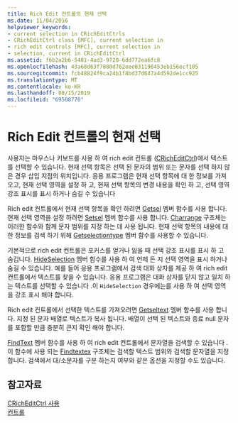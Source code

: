 ```yaml
---
title: Rich Edit 컨트롤의 현재 선택
ms.date: 11/04/2016
helpviewer_keywords:
- current selection in CRichEditCtrls
- CRichEditCtrl class [MFC], current selection in
- rich edit controls [MFC], current selection in
- selection, current in CRichEditCtrl
ms.assetid: f6b2a2b6-5481-4ad3-9720-6dd772ea6fc8
ms.openlocfilehash: 43a68d63f7888d762eee031196453eb156ecf105
ms.sourcegitcommit: fcb48824f9ca24b1f8bd37d647a4d592de1cc925
ms.translationtype: MT
ms.contentlocale: ko-KR
ms.lasthandoff: 08/15/2019
ms.locfileid: "69508770"
---
```

# <a name="current-selection-in-a-rich-edit-control"></a>Rich Edit 컨트롤의 현재 선택

사용자는 마우스나 키보드를 사용 하 여 rich edit 컨트롤 ([CRichEditCtrl](../mfc/reference/cricheditctrl-class.md))에서 텍스트를 선택할 수 있습니다. 현재 선택 항목은 선택 된 문자의 범위 또는 문자를 선택 하지 않은 경우 삽입 지점의 위치입니다. 응용 프로그램은 현재 선택 항목에 대 한 정보를 가져오고, 현재 선택 영역을 설정 하 고, 현재 선택 항목의 변경 내용을 확인 하 고, 선택 영역 강조 표시를 표시 하거나 숨길 수 있습니다

Rich edit 컨트롤에서 현재 선택 항목을 확인 하려면 [Getsel](../mfc/reference/cricheditctrl-class.md#getsel) 멤버 함수를 사용 합니다. 현재 선택 영역을 설정 하려면 [Setsel](../mfc/reference/cricheditctrl-class.md#setsel) 멤버 함수를 사용 합니다. [Charrange](/windows/win32/api/richedit/ns-richedit-charrange) 구조체는 이러한 함수와 함께 문자 범위를 지정 하는 데 사용 됩니다. 현재 선택 항목의 내용에 대 한 정보를 검색 하기 위해 [Getselectiontype](../mfc/reference/cricheditctrl-class.md#getselectiontype) 멤버 함수를 사용할 수 있습니다.

기본적으로 rich edit 컨트롤은 포커스를 얻거나 잃을 때 선택 강조 표시를 표시 하 고 숨깁니다. [HideSelection](../mfc/reference/cricheditctrl-class.md#hideselection) 멤버 함수를 사용 하 여 언제 든 지 선택 영역을 표시 하거나 숨길 수 있습니다. 예를 들어 응용 프로그램에서 검색 대화 상자를 제공 하 여 rich edit 컨트롤에서 텍스트를 찾을 수 있습니다. 응용 프로그램은 대화 상자를 닫지 않고 일치 하는 텍스트를 선택할 수 있습니다 .이 `HideSelection` 경우에는를 사용 하 여 선택 영역을 강조 표시 해야 합니다.

Rich edit 컨트롤에서 선택한 텍스트를 가져오려면 [Getseltext](../mfc/reference/cricheditctrl-class.md#getseltext) 멤버 함수를 사용 합니다. 지정 된 문자 배열로 텍스트가 복사 됩니다. 배열이 선택 된 텍스트와 종료 null 문자를 포함할 만큼 충분히 큰지 확인 해야 합니다.

[FindText](../mfc/reference/cricheditctrl-class.md#findtext) 멤버 함수를 사용 하 여 rich edit 컨트롤에서 문자열을 검색할 수 있습니다 .이 함수에 사용 되는 [Findtextex](/windows/win32/api/richedit/ns-richedit-findtextexw) 구조체는 검색할 텍스트 범위와 검색할 문자열을 지정 합니다. 검색에서 대/소문자를 구분 하는지 여부와 같은 옵션을 지정할 수도 있습니다.

## <a name="see-also"></a>참고자료

[CRichEditCtrl 사용](../mfc/using-cricheditctrl.md)<br/>
[컨트롤](../mfc/controls-mfc.md)

